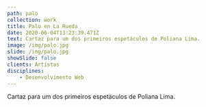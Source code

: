 ```yaml
---
path: palo
collection: work
title: Palo en La Rueda
date: 2020-06-04T13:23:39.471Z
text: Cartaz para um dos primeiros espetáculos de Poliana Lima.
image: /img/palo.jpg
slide: /img/palo.jpg
showSlide: false
clients: Artístas
disciplines: 
    - Desenvolvimento Web
---
```

Cartaz para um dos primeiros espetáculos de Poliana Lima.
